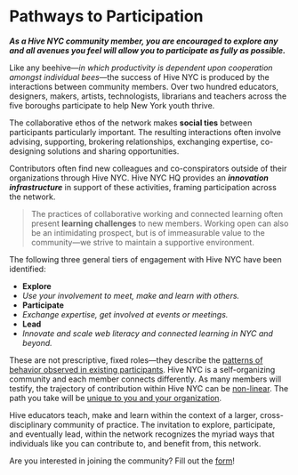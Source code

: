 # Pathways to Participation

***As a Hive NYC community member, you are encouraged to explore any and all avenues you feel will allow you to participate as fully as possible.***

Like any beehive—*in which productivity is dependent upon cooperation amongst individual bees*—the success of Hive NYC is produced by the interactions between community members. Over two hundred educators, designers, makers, artists, technologists, librarians and teachers across the five boroughs participate to help New York youth thrive.

The collaborative ethos of the network makes **social ties** between participants particularly important. The resulting interactions often involve advising, supporting, brokering relationships, exchanging expertise, co-designing solutions and sharing opportunities.

Contributors often find new colleagues and co-conspirators outside of their organizations through Hive NYC. Hive NYC HQ provides an ***innovation infrastructure*** in support of these activities, framing participation across the network.

> The practices of collaborative working and connected learning often present **learning challenges** to new members. Working open can also be an intimidating prospect, but is of immeasurable value to the community—we strive to maintain a supportive environment.

The following three general tiers of engagement with Hive NYC have been identified:
* **Explore**
 * *Use your involvement to meet, make and learn with others.*
* **Participate**
 * *Exchange expertise, get involved at events or meetings.*
* **Lead**
 * *Innovate and scale web literacy and connected learning in NYC and beyond.*

These are not prescriptive, fixed roles—they describe the [patterns of behavior observed in existing participants](http://hivenyc.org/2013/08/31/exploring-how-organizations-interface-with-hive-nyc/). Hive NYC is a self-organizing community and each member connects differently. As many members will testify, the trajectory of contribution within Hive NYC can be [non-linear](http://hivenyc.org/2014/01/28/seven-months-hivenyc-new-member-share/). The path you take will be [unique to you and your organization](http://hivenyc.org/2014/01/28/seven-months-hivenyc-new-member-share/).

Hive educators teach, make and learn within the context of a larger, cross-disciplinary community of practice. The invitation to explore, participate, and eventually lead, within the network recognizes the myriad ways that individuals like you can contribute to, and benefit from, this network.

Are you interested in joining the community?
Fill out the [form](https://docs.google.com/forms/d/1dWGAELcYQUWvjGmeh-VTPWbaxb7C3J5dp4lzSJsm-Gw)!
